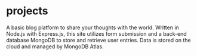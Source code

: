 # projects
A basic blog platform to share your thoughts with the world. Written in Node.js with Express.js, this site utilizes form submission and a back-end database MongoDB to store and retrieve user entries. Data is stored on the cloud and managed by MongoDB Atlas.
      
